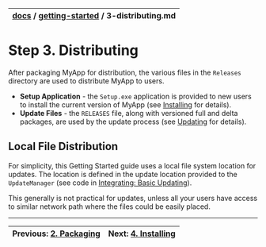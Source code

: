 | [docs](..) / [getting-started](.) / 3-distributing.md |
|:---|

# Step 3. Distributing

After packaging MyApp for distribution, the various files in the `Releases` directory are used to distribute MyApp to users. 
 
* **Setup Application** - the `Setup.exe` application is provided to new users to install the current version of MyApp (see [Installing](4-installing.md) for details). 
* **Update Files** - the `RELEASES` file, along with versioned full and delta packages, are used by the update process (see [Updating](5-updating.md) for details).  

## Local File Distribution

For simplicity, this Getting Started guide uses a local file system location for updates. The location is defined in the update location provided to the `UpdateManager` (see code in [Integrating: Basic Updating](1-integrating.md)).

This generally is not practical for updates, unless all your users have access to similar network path where the files could be easily placed.  



---
| Previous: [2. Packaging](2-packaging.md) | Next: [4. Installing](4-installing.md)|
|:---|:---|

